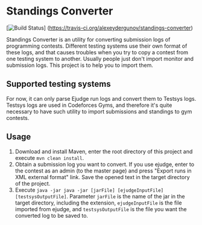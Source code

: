 # Standings Converter

[![Build Status](https://travis-ci.org/alexeydergunov/standings-converter.svg?branch=master)]
(https://travis-ci.org/alexeydergunov/standings-converter)

Standings Converter is an utility for converting submission logs of programming contests. Different testing systems use
their own format of these logs, and that causes troubles when you try to copy a contest from one testing system to
another. Usually people just don't import monitor and submission logs. This project is to help you to import them.

## Supported testing systems

For now, it can only parse Ejudge run logs and convert them to Testsys logs. Testsys logs are used in Codeforces Gyms,
and therefore it's quite necessary to have such utility to import submissions and standings to gym contests.

## Usage

1. Download and install Maven, enter the root directory of this project and execute `mvn clean install`.
2. Obtain a submission log you want to convert. If you use ejudge, enter to the contest as an admin (to the master page)
and press "Export runs in XML external format" link. Save the opened text in the target directory of the project.
3. Execute `java -jar java -jar [jarFile] [ejudgeInputFile] [testsysOutputFile]`. Parameter `jarFile` is the name of the
jar in the target directory, including the extension, `ejudgeInputFile` is the file imported from ejudge, and
`testsysOutputFile` is the file you want the converted log to be saved to.
